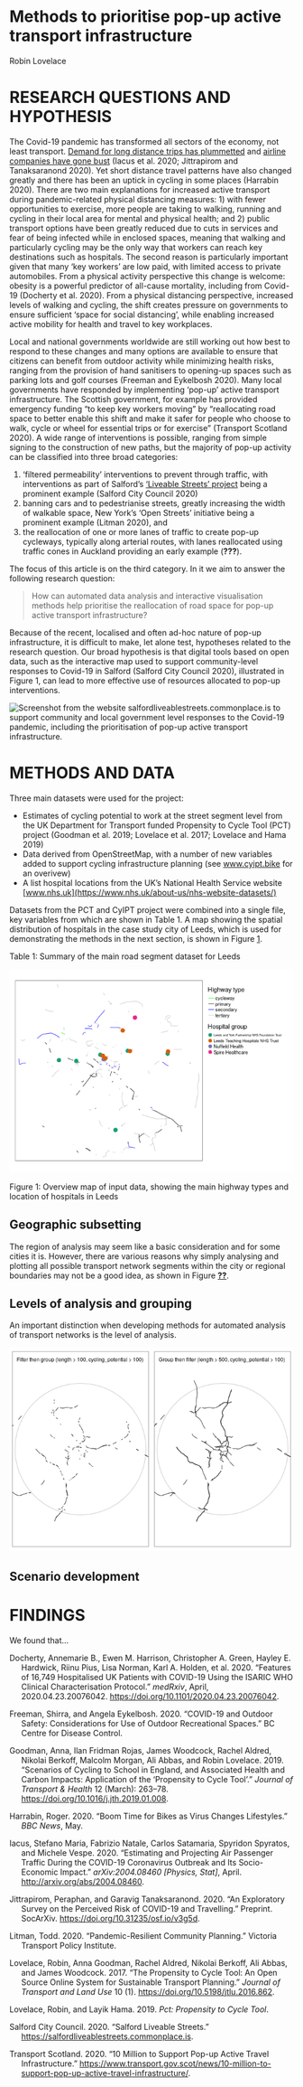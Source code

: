 Methods to prioritise pop-up active transport infrastructure
================
Robin Lovelace

# RESEARCH QUESTIONS AND HYPOTHESIS

The Covid-19 pandemic has transformed all sectors of the economy, not
least transport. [Demand for long distance trips has
plummetted](https://osf.io/preprints/socarxiv/v3g5d/) and [airline
companies have gone bust](https://arxiv.org/abs/2004.08460) (Iacus et
al. 2020; Jittrapirom and Tanaksaranond 2020). Yet short distance travel
patterns have also changed greatly and there has been an uptick in
cycling in some places (Harrabin 2020). There are two main explanations
for increased active transport during pandemic-related physical
distancing measures: 1) with fewer opportunities to exercise, more
people are taking to walking, running and cycling in their local area
for mental and physical health; and 2) public transport options have
been greatly reduced due to cuts in services and fear of being infected
while in enclosed spaces, meaning that walking and particularly cycling
may be the only way that workers can reach key destinations such as
hospitals. The second reason is particularly important given that many
‘key workers’ are low paid, with limited access to private
automobiles. From a physical activity perspective this change is
welcome: obesity is a powerful predictor of all-cause mortality,
including from Covid-19 (Docherty et al. 2020). From a physical
distancing perspective, increased levels of walking and cycling, the
shift creates pressure on governments to ensure sufficient ‘space for
social distancing’, while enabling increased active mobility for health
and travel to key workplaces.
<!-- particularly in densly populated urban areas where pavements and cycleways may be narrow,  -->

Local and national governments worldwide are still working out how best
to respond to these changes and many options are available to ensure
that citizens can benefit from outdoor activity while minimizing health
risks, ranging from the provision of hand sanitisers to opening-up
spaces such as parking lots and golf courses (Freeman and Eykelbosh
2020). Many local governments have responded by implementing ‘pop-up’
active transport infrastructure. The Scottish government, for example
has provided emergency funding “to keep key workers moving” by
“reallocating road space to better enable this shift and make it safer
for people who choose to walk, cycle or wheel for essential trips or for
exercise” (Transport Scotland 2020). A wide range of interventions is
possible, ranging from simple signing to the construction of new paths,
but the majority of pop-up activity can be classified into three broad
categories:

1.  ‘filtered permeability’ interventions to prevent through traffic,
    with interventions as part of Salford’s [‘Liveable Streets’
    project](https://salfordliveablestreets.commonplace.is/) being a
    prominent example (Salford City Council 2020)
    <!-- (see [here](https://twitter.com/CatrionaSwanson/status/1258322956595453952) for a photo illustrating this type of intervention) -->
2.  banning cars and to pedestrianise streets, greatly increasing the
    width of walkable space, New York’s ‘Open Streets’ initiative being
    a prominent example (Litman 2020), and
3.  the reallocation of one or more lanes of traffic to create pop-up
    cycleways, typically along arterial routes, with lanes reallocated
    using traffic cones in Auckland providing an early example
    (<span class="citeproc-not-found" data-reference-id="orsman_covid_2020">**???**</span>).

The focus of this article is on the third category. In it we aim to
answer the following research question:

> How can automated data analysis and interactive visualisation methods
> help prioritise the reallocation of road space for pop-up active
> transport infrastructure?

Because of the recent, localised and often ad-hoc nature of pop-up
infrastructure, it is difficult to make, let alone test, hypotheses
related to the research question. Our broad hypothesis is that digital
tools based on open data, such as the interactive map used to support
community-level responses to Covid-19 in Salford (Salford City Council
2020), illustrated in Figure 1, can lead to more effective use of
resources allocated to pop-up interventions.

![Screenshot from the website
[salfordliveablestreets.commonplace.is](https://salfordliveablestreets.commonplace.is/comments)
to support community and local government level responses to the
Covid-19 pandemic, including the prioritisation of pop-up active
transport
infrastructure.](https://user-images.githubusercontent.com/1825120/81451234-ed82d200-917b-11ea-977d-fff1665378c5.png)

<!-- With the rush to act, there is a great need for evidence of *where* new interventions should be prioritised. As with the medical science, research is needed now. Methods developed to identify locations of high walking and cycling potential can help ensure that the ‘pop-up’ infrastructure that goes in now is effective, safe, and placed where it is most needed. -->

# METHODS AND DATA

Three main datasets were used for the project:

  - Estimates of cycling potential to work at the street segment level
    from the UK Department for Transport funded Propensity to Cycle Tool
    (PCT) project (Goodman et al. 2019; Lovelace et al. 2017; Lovelace
    and Hama 2019)
  - Data derived from OpenStreetMap, with a number of new variables
    added to support cycling infrastructure planning (see www.cyipt.bike
    for an overivew)
  - A list hospital locations from the UK’s National Health Service
    website
    [www.nhs.uk](https://www.nhs.uk/about-us/nhs-website-datasets/)
    <!-- - Data on the location of road traffic casualties from -->

Datasets from the PCT and CyIPT project were combined into a single
file, key variables from which are shown in Table 1. A map showing the
spatial distribution of hospitals in the case study city of Leeds, which
is used for demonstrating the methods in the next section, is shown in
Figure <a href="#fig:hospitals">1</a>.

Table 1: Summary of the main road segment dataset for Leeds

<div class="figure">

<img src="article_files/figure-gfm/hospitals-1.png" alt="Overview map of input data, showing the main highway types and location of hospitals in Leeds"  />

<p class="caption">

Figure 1: Overview map of input data, showing the main highway types and
location of hospitals in Leeds

</p>

</div>

## Geographic subsetting

The region of analysis may seem like a basic consideration and for some
cities it is. However, there are various reasons why simply analysing
and plotting all possible transport network segments within the city or
regional boundaries may not be a good idea, as shown in Figure
<a href="#fig:geographic-subsetting"><strong>??</strong></a>.

## Levels of analysis and grouping

An important distinction when developing methods for automated analysis
of transport networks is the level of analysis.

![](article_files/figure-gfm/levels-1.png)<!-- -->

## Scenario development

# FINDINGS

We found that…

<!-- Guidance from https://transportfindings.org/for-authors -->

<!-- Transport Findings welcomes research findings in the broad field of transport. Articles must either pose a New Question,  present a New Method, employ New Data (including New Contexts or Locations),  discover a New Finding (i.e. it can almost exactly replicate a previous study and find something different), or some combination of the above. -->

<!-- Scope -->

<!-- You may find yourself asking if your paper is within the scope of Transport Findings. -->

<!--     Is there a hypothesis somehow related to transport? -->

<!--     Is there a (scientifically valid, replicable) methodology? -->

<!--     Is there a finding? -->

<!-- If you can answer yes to these questions, it is within scope. -->

<!-- Article Types -->

<!--     Findings - where the object of study is nature -->

<!--     Syntheses - where the object of study is the literature -->

<!--     Cases - where the objects of study are particular sites or projects, and methods may be more qualitative -->

<!-- Sections -->

<!-- All articles shall have 3 sections, and only 3 sections, titled as follows: -->

<!--     RESEARCH QUESTION[S] AND HYPOTHESIS[ES] -->

<!--     METHODS AND DATA -->

<!--     FINDINGS -->

<!-- There shall be no introduction, “road-map paragraph,” literature review, conclusions, speculations, or  policy implications beyond what is included above. Focus on what you found, not why you found it. -->

<!-- Submissions -->

<!-- The manuscript submission must include the following: -->

<!-- TITLE -->

<!-- AUTHORS (NAME, AFFILIATION, CONTACT) -->

<!-- ABSTRACT -->

<!-- KEYWORDS -->

<!-- ARTICLE (Sections 1, 2, 3) -->

<!-- ACKNOWLEDGMENTS -->

<!-- REFERENCES -->

<!-- Manuscript submissions may include SUPPLEMENTAL INFORMATION in separate files that do not count against article length. This information should not be essential for the general understanding of the manuscript. -->

<!-- Style -->

<!-- Focus and Parsimony -->

<!-- Papers should be focused and to the point, and not begin with trite observations like “Congestion is a problem the world over.” Usually you can delete your opening paragraph if it begins like that, and the reader is no worse off. As Strunk and White say: “Omit Needless Words”. The Abstract should not say the same thing as the Introduction. -->

<!-- Transparency and Replicability -->

<!-- A minimum standard for a good paper is transparency and replicability: Can the reader understand what you did, and repeat it, and get the same answer? -->

<!-- Mathematical Conventions -->

<!-- Each variable shall have one, and only one, definition per document. -->

<!-- Each defined term in the document shall be represented by one and only one variable. -->

<!-- Lowercase and uppercase versions of the same letter should be logically related. For instance, use lowercase letters to define the PDF (probability distribution function) or individual instance, and uppercase letters the CDF (cumulative distribution function) or population, so when you sum:  i=1 to I, k=1 to K, etc. -->

<!-- All variables shall be a single letter or symbol. Double or triple letter variables can be confused with multiplication. If you have more than 52 symbols in your paper (26 letters for both lower and upper case), consider (a) there are too many, and (b) using Greek or Hebrew characters. -->

<!-- Use subscripts liberally to differentiate things that, for instance, are of a class but measured differently, or computed with different assumptions. -->

<!-- All equations shall have all of their variables defined. -->

<div id="refs" class="references hanging-indent">

<div id="ref-docherty_features_2020">

Docherty, Annemarie B., Ewen M. Harrison, Christopher A. Green, Hayley
E. Hardwick, Riinu Pius, Lisa Norman, Karl A. Holden, et al. 2020.
“Features of 16,749 Hospitalised UK Patients with COVID-19 Using the
ISARIC WHO Clinical Characterisation Protocol.” *medRxiv*, April,
2020.04.23.20076042. <https://doi.org/10.1101/2020.04.23.20076042>.

</div>

<div id="ref-freeman_covid19_2020">

Freeman, Shirra, and Angela Eykelbosh. 2020. “COVID-19 and Outdoor
Safety: Considerations for Use of Outdoor Recreational Spaces.” BC
Centre for Disease Control.

</div>

<div id="ref-goodman_scenarios_2019">

Goodman, Anna, Ilan Fridman Rojas, James Woodcock, Rachel Aldred,
Nikolai Berkoff, Malcolm Morgan, Ali Abbas, and Robin Lovelace. 2019.
“Scenarios of Cycling to School in England, and Associated Health and
Carbon Impacts: Application of the ‘Propensity to Cycle Tool’.” *Journal
of Transport & Health* 12 (March): 263–78.
<https://doi.org/10.1016/j.jth.2019.01.008>.

</div>

<div id="ref-harrabin_boom_2020">

Harrabin, Roger. 2020. “Boom Time for Bikes as Virus Changes
Lifestyles.” *BBC News*, May.

</div>

<div id="ref-iacus_estimating_2020">

Iacus, Stefano Maria, Fabrizio Natale, Carlos Satamaria, Spyridon
Spyratos, and Michele Vespe. 2020. “Estimating and Projecting Air
Passenger Traffic During the COVID-19 Coronavirus Outbreak and Its
Socio-Economic Impact.” *arXiv:2004.08460 \[Physics, Stat\]*, April.
<http://arxiv.org/abs/2004.08460>.

</div>

<div id="ref-jittrapirom_exploratory_2020">

Jittrapirom, Peraphan, and Garavig Tanaksaranond. 2020. “An Exploratory
Survey on the Perceived Risk of COVID-19 and Travelling.” Preprint.
SocArXiv. <https://doi.org/10.31235/osf.io/v3g5d>.

</div>

<div id="ref-litman_pandemicresilient_2020">

Litman, Todd. 2020. “Pandemic-Resilient Community Planning.” Victoria
Transport Policy Institute.

</div>

<div id="ref-lovelace_propensity_2017">

Lovelace, Robin, Anna Goodman, Rachel Aldred, Nikolai Berkoff, Ali
Abbas, and James Woodcock. 2017. “The Propensity to Cycle Tool: An Open
Source Online System for Sustainable Transport Planning.” *Journal of
Transport and Land Use* 10 (1). <https://doi.org/10.5198/jtlu.2016.862>.

</div>

<div id="ref-R-pct">

Lovelace, Robin, and Layik Hama. 2019. *Pct: Propensity to Cycle Tool*.

</div>

<div id="ref-salfordcitycouncil_salford_2020">

Salford City Council. 2020. “Salford Liveable Streets.”
https://salfordliveablestreets.commonplace.is.

</div>

<div id="ref-transportscotland_10_2020">

Transport Scotland. 2020. “10 Million to Support Pop-up Active Travel
Infrastructure.”
https://www.transport.gov.scot/news/10-million-to-support-pop-up-active-travel-infrastructure/.

</div>

</div>
